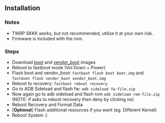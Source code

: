 ## Installation

### Notes
- TWRP SKKK works, but not recommended, utilize it at your own risk.
- Firmware is included with the rom.

### Steps
- Download [boot](https://t.me/QuickDump/49) and [vendor_boot](https://t.me/QuickDump/51) images
- Reboot to fastboot mode (Vol Down + Power)
- Flash boot and vendor_boot: `fastboot flash boot boot.img` and `fastboot flash vendor_boot vendor_boot.img`
- Reboot to recovery: `fastboot reboot recovery`
- Go to ADB Sideload and flash fw: `adb sideload fw-file.zip`
- Now again go to adb sideload and flash rom `adb sideload rom-file.zip` (NOTE: if asks to reboot recovery then deny by clicking no)
- Reboot Recovery and Format Data
- [**Optional**] Flash additional resources if you want (eg. Different Kernel)
- Reboot System :)
